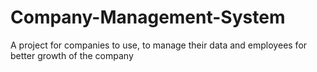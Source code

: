 # Company-Management-System
A project for companies to use, to manage their data and employees for better growth of the company
